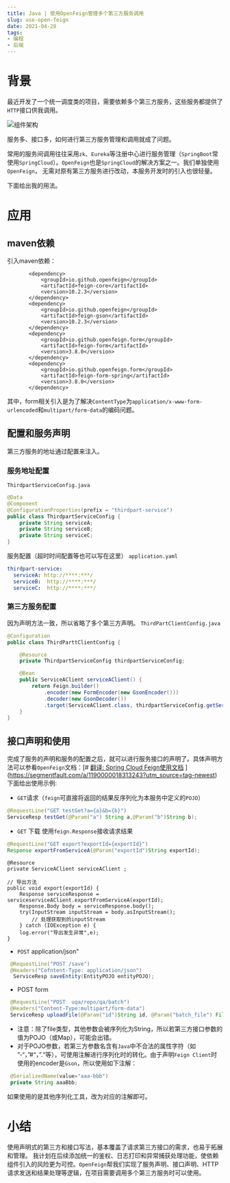 ```yaml
---
title: Java | 使用OpenFeign管理多个第三方服务调用
slug: use-open-feign
date: 2021-04-28
tags:
- 编程
- 后端
---
```



# 背景
最近开发了一个统一调度类的项目，需要依赖多个第三方服务，这些服务都提供了`HTTP`接口供我调用。

![组件架构](https://img-blog.csdnimg.cn/img_convert/1ff2d029d047f2573ccf599a473dea8d.png)

服务多、接口多，如何进行第三方服务管理和调用就成了问题。

常用的服务间调用往往采用`zk`、`Eureka`等注册中心进行服务管理（`SpringBoot`常使用`SpringCloud`）。`OpenFeign`也是`SpringCloud`的解决方案之一。我们单独使用`OpenFeign`， 无需对原有第三方服务进行改动，本服务开发时的引入也很轻量。

下面给出我的用法。

# 应用
## maven依赖
引入maven依赖：
 ```
        <dependency>
            <groupId>io.github.openfeign</groupId>
            <artifactId>feign-core</artifactId>
            <version>10.2.3</version>
        </dependency>
        <dependency>
            <groupId>io.github.openfeign</groupId>
            <artifactId>feign-gson</artifactId>
            <version>10.2.3</version>
        </dependency>
        <dependency>
            <groupId>io.github.openfeign.form</groupId>
            <artifactId>feign-form</artifactId>
            <version>3.8.0</version>
        </dependency>
        <dependency>
            <groupId>io.github.openfeign.form</groupId>
            <artifactId>feign-form-spring</artifactId>
            <version>3.8.0</version>
        </dependency>
```
其中，form相关引入是为了解决`ContentType`为`application/x-www-form-urlencoded`和`multipart/form-data`的编码问题。
## 配置和服务声明
第三方服务的地址通过配置来注入。
### 服务地址配置
`ThirdpartServiceConfig.java` 
```java
@Data
@Component
@ConfigurationProperties(prefix = "thirdpart-service")
public class ThirdpartServiceConfig {
    private String serviceA;
    private String serviceB;
    private String serviceC;
}
```
服务配置（超时时间配置等也可以写在这里）
 `application.yaml`
```yaml
thirdpart-service:
  serviceA: http://****:***/
  serviceB:  http://****:***/
  serviceC:  http://****:***/
```
### 第三方服务配置
因为声明方法一致，所以省略了多个第三方声明。
`ThirdPartClientConfig.java`
```java
@Configuration
public class ThirdParttClientConfig {

    @Resource
    private ThirdpartServiceConfig thirdpartServiceConfig;

    @Bean
    public ServiceAClient serviceAClient() {
        return Feign.builder()
            .encoder(new FormEncoder(new GsonEncoder()))
            .decoder(new GsonDecoder())
            .target(ServiceAClient.class, thirdpartServiceConfig.getServiceA());
    }
}
```
## 接口声明和使用
完成了服务的声明和服务的配置之后，就可以进行服务接口的声明了。具体声明方法可以参看`OpenFeign`文档：[# [翻译: Spring Cloud Feign使用文档](https://segmentfault.com/a/1190000018313243)
](https://segmentfault.com/a/1190000018313243?utm_source=tag-newest)
下面给出使用示例:
- `GET`请求（`feign`可直接将返回的结果反序列化为本服务中定义的`POJO`）
```java
@RequestLine("GET testGet?a={a}&b={b}")
ServiceResp testGet(@Param("a") String a,@Param("b")String b);
```
- `GET` 下载
使用`feign.Response`接收请求结果
```java
@RequestLine("GET export?exportId={exportId}")
Response exportFromServiceA(@Param("exportId")String exportId);
```

```
@Resource
private ServiceAClient serviceAClient ;

// 导出方法
public void export(exportId) {
    Response serviceResponse = serviceserviceAClient.exportFromServiceA(exportId);
    Response.Body body = serviceResponse.body();
    try(InputStream inputStream = body.asInputStream();
        // 处理获取到的inputStream
    } catch (IOException e) {
    log.error("导出发生异常",e);
}
```
- `POST` application/json"
```java
 @RequestLine("POST /save")
 @Headers("Cofntent-Type: application/json")
  ServiceResp saveEntity(EntityPOJO entityPOJO);
````
- POST form
```java
 @RequestLine("POST  uqa/repo/qa/batch")
 @Headers("Content-Type:multipart/form-data")
 ServiceResp uploadFile(@Param("id")String id, @Param("batch_file") File file);
```
-  注意：除了file类型，其他参数会被序列化为String，所以若第三方接口参数的值为POJO（或Map），可能会出错。
-  对于POJO参数，若第三方参数名含有`Java`中不合法的属性字符（如 ”-“，”#“，”.“等），可使用注解进行序列化时的转化。由于声明`Feign Client`时使用的encoder是`Gson`，所以使用如下注解：
```java 
 @SerializedName(value="aaa-bbb")
 private String aaaBbb;
```
如果使用的是其他序列化工具，改为对应的注解即可。
# 小结
使用声明式的第三方和接口写法，基本覆盖了请求第三方接口的需求，也易于拓展和管理。
我计划在后续添加统一的鉴权、日志打印和异常捕获处理功能，使依赖组件引入的风险更为可控。`OpenFeign`帮我们实现了服务声明、接口声明、HTTP请求发送和结果处理等逻辑，在项目需要调用多个第三方服务时可以使用。
